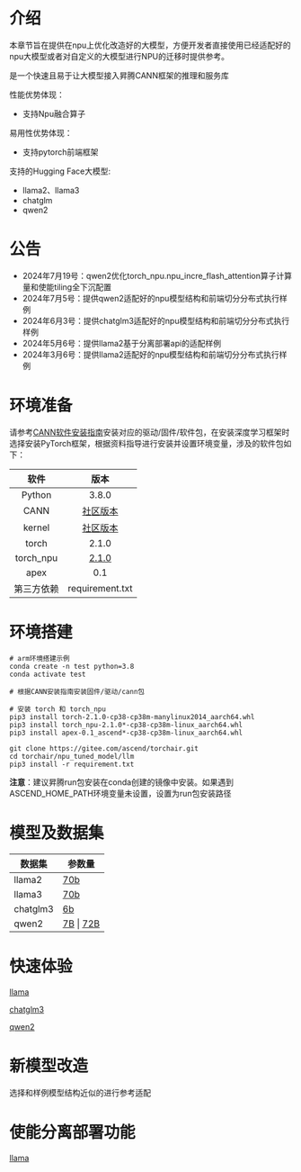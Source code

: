 # 介绍

本章节旨在提供在npu上优化改造好的大模型，方便开发者直接使用已经适配好的npu大模型或者对自定义的大模型进行NPU的迁移时提供参考。

是一个快速且易于让大模型接入昇腾CANN框架的推理和服务库

性能优势体现：

- 支持Npu融合算子

易用性优势体现：

- 支持pytorch前端框架

支持的Hugging Face大模型:

- llama2、llama3
- chatglm
- qwen2

# 公告

- 2024年7月19号：qwen2优化torch_npu.npu_incre_flash_attention算子计算量和使能tiling全下沉配置
- 2024年7月5号：提供qwen2适配好的npu模型结构和前端切分分布式执行样例
- 2024年6月3号：提供chatglm3适配好的npu模型结构和前端切分分布式执行样例
- 2024年5月6号：提供llama2基于分离部署api的适配样例
- 2024年3月6号：提供llama2适配好的npu模型结构和前端切分分布式执行样例

# 环境准备

请参考[CANN软件安装指南](https://www.hiascend.com/document/redirect/CannCommunityInstWizard)安装对应的驱动/固件/软件包，在安装深度学习框架时选择安装PyTorch框架，根据资料指导进行安装并设置环境变量，涉及的软件包如下：

|    软件    |                             版本                             |
| :--------: | :----------------------------------------------------------: |
|   Python   |                            3.8.0                             |
|    CANN    | [社区版本](https://www.hiascend.com/developer/download/community/result?module=pt+cann&pt=6.0.RC3.alpha002&cann=8.0.RC3.alpha002) |
|   kernel   | [社区版本](https://www.hiascend.com/developer/download/community/result?module=pt+cann&pt=6.0.RC3.alpha002&cann=8.0.RC3.alpha002) |
|   torch    |                            2.1.0                             |
| torch_npu  | [2.1.0](https://gitee.com/ascend/pytorch/releases/tag/v6.0.rc2-pytorch2.1.0) |
|    apex    |                             0.1                              |
| 第三方依赖 |                       requirement.txt                        |

# 环境搭建

```shell
# arm环境搭建示例
conda create -n test python=3.8
conda activate test

# 根据CANN安装指南安装固件/驱动/cann包

# 安装 torch 和 torch_npu
pip3 install torch-2.1.0-cp38-cp38m-manylinux2014_aarch64.whl
pip3 install torch_npu-2.1.0*-cp38-cp38m-linux_aarch64.whl
pip3 install apex-0.1_ascend*-cp38-cp38m-linux_aarch64.whl

git clone https://gitee.com/ascend/torchair.git
cd torchair/npu_tuned_model/llm
pip3 install -r requirement.txt
```

**注意**：建议昇腾run包安装在conda创建的镜像中安装。如果遇到ASCEND_HOME_PATH环境变量未设置，设置为run包安装路径

# 模型及数据集

| 数据集      | 参数量                                                                                               |
|----------|---------------------------------------------------------------------------------------------------|
| llama2   | [70b](https://huggingface.co/TheBloke/Llama-2-70B-fp16/tree/main)                                 |
| llama3   | [70b](https://huggingface.co/meta-llama/Meta-Llama-3-70B/tree/main)                               |
| chatglm3 | [6b](https://huggingface.co/THUDM/chatglm3-6b)                                                    |
| qwen2    | [7B](https://huggingface.co/Qwen/Qwen2-7B) \| [72B](https://huggingface.co/Qwen/Qwen2-72B) |

# 快速体验

[llama](./llama/README.md#性能测试)

[chatglm3](./chatglm/README.md#性能测试)

[qwen2](./qwen/README.md#性能测试)

# 新模型改造

选择和样例模型结构近似的进行参考适配

# 使能分离部署功能

[llama](./llama/benchmark/pd_separate/README.md)